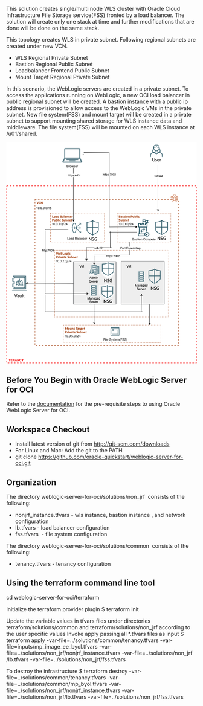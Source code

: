 This solution creates single/multi node WLS cluster with Oracle Cloud Infrastructure File Storage service(FSS) fronted
by a load balancer. The solution will create only one stack at time and further modifications that are done will be
done on the same stack.

This topology creates WLS in private subnet. Following regional subnets are created under new VCN.

- WLS Regional Private Subnet
- Bastion Regional Public Subnet
- Loadbalancer Frontend Public Subnet
- Mount Target Regional Private Subnet

In this scenario, the WebLogic servers are created in a private subnet. To access the applications running on WebLogic, a new OCI load balancer in public regional subnet will be created. A bastion instance with a public ip address is provisioned to allow access to the WebLogic VMs in the private subnet. New file system(FSS) and mount target will be created in a private subnet to support mounting shared storage for WLS instance data and middleware. The file system(FSS) will be mounted on each WLS instance at /u01/shared.

![Full Topology Diagram](../common/Topology1.drawio.png)

## Before You Begin with Oracle WebLogic Server for OCI
Refer to the [documentation](https://docs.oracle.com/en/cloud/paas/weblogic-cloud/user/you-begin-oracle-weblogic-cloud.html) for the pre-requisite steps to using Oracle WebLogic Server for OCI.

## Workspace Checkout
- Install latest version of git from http://git-scm.com/downloads
- For Linux and Mac: Add the git to the PATH
- git clone https://github.com/oracle-quickstart/weblogic-server-for-oci.git

## Organization
The directory weblogic-server-for-oci/solutions/non_jrf  consists of the following:

- nonjrf_instance.tfvars - wls instance, bastion instance , and network configuration
- lb.tfvars - load balancer configuration
- fss.tfvars  - file system configuration

The directory weblogic-server-for-oci/solutions/common  consists of the following:
- tenancy.tfvars - tenancy configuration

## Using the terraform command line tool

cd weblogic-server-for-oci/terraform

Initialize the terraform provider plugin
$ terraform init

Update the variable values in tfvars files under directories terraform/solutions/common and terraform/solutions/non_jrf according to the user specific values
Invoke apply passing all *.tfvars files as input
$ terraform apply -var-file=../solutions/common/tenancy.tfvars -var-file=inputs/mp_image_ee_byol.tfvars -var-file=../solutions/non_jrf/nonjrf_instance.tfvars -var-file=../solutions/non_jrf /lb.tfvars -var-file=../solutions/non_jrf/fss.tfvars

To destroy the infrastructure
$ terraform destroy -var-file=../solutions/common/tenancy.tfvars -var-file=../solutions/common/mp_byol.tfvars -var-file=../solutions/non_jrf/nonjrf_instance.tfvars -var-file=../solutions/non_jrf/lb.tfvars -var-file=../solutions/non_jrf/fss.tfvars

